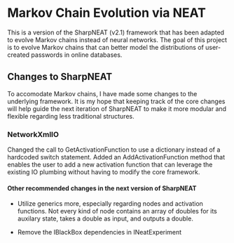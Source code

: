 # Markov Chain Evolution via NEAT
This is a version of the SharpNEAT (v2.1) framework that has been adapted to evolve Markov chains instead of neural networks. The goal of this project is to evolve Markov chains that can better model the distributions of user-created passwords in online databases.

## Changes to SharpNEAT
To accomodate Markov chains, I have made some changes to the underlying framework. It is my hope that keeping track of the core changes will help guide the next iteration of SharpNEAT to make it more modular and flexible regarding less traditional structures.

### NetworkXmlIO
Changed the call to GetActivationFunction to use a dictionary instead of a hardcoded switch statement. Added an AddActivationFunction method that enables the user to add a new activation function that can leverage the existing IO plumbing without having to modify the core framework.

#### Other recommended changes in the next version of SharpNEAT
- Utilize generics more, especially regarding nodes and activation functions. Not every kind of node contains an array of doubles for its auxilary state, takes a double as input, and outputs a double.

- Remove the IBlackBox dependencies in INeatExperiment

